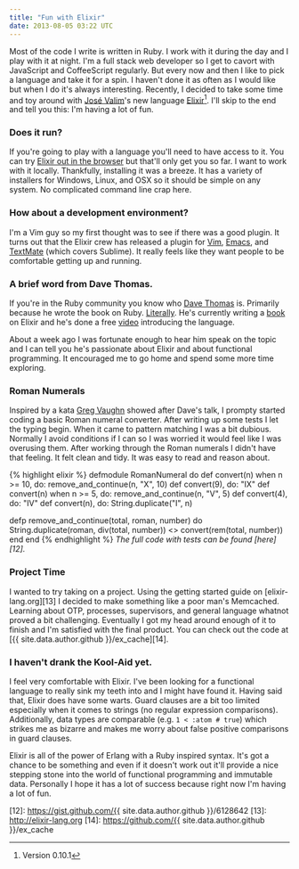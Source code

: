 ```yaml
---
title: "Fun with Elixir"
date: 2013-08-05 03:22 UTC
---
```


Most of the code I write is written in Ruby.
I work with it during the day and I play with it at night.
I'm a full stack web developer so I get to cavort with JavaScript and CoffeeScript regularly.
But every now and then I like to pick a language and take it for a spin.
I haven't done it as often as I would like but when I do it's always interesting.
Recently, I decided to take some time and toy around with [José Valim][1]'s new language [Elixir][2][^1].
I'll skip to the end and tell you this: I'm having a lot of fun.
<!--more-->

### Does it run?

If you're going to play with a language you'll need to have access to it.
You can try [Elixir out in the browser][3] but that'll only get you so far.
I want to work with it locally.
Thankfully, installing it was a breeze.
It has a variety of installers for Windows, Linux, and OSX so it should be simple on any system.
No complicated command line crap here.

### How about a development environment?

I'm a Vim guy so my first thought was to see if there was a good plugin.
It turns out that the Elixir crew has released a plugin for [Vim][4], [Emacs][5], and [TextMate][6] (which covers Sublime).
It really feels like they want people to be comfortable getting up and running.

### A brief word from Dave Thomas.

If you're in the Ruby community you know who [Dave Thomas][7] is.
Primarily because he wrote the book on Ruby.
[Literally][8].
He's currently writing a [book][9] on Elixir and he's done a free [video][10] introducing the language.

About a week ago I was fortunate enough to hear him speak on the topic and I can tell you he's passionate about Elixir and about functional programming.
It encouraged me to go home and spend some more time exploring.

### Roman Numerals

Inspired by a kata [Greg Vaughn][11] showed after Dave's talk, I prompty started coding a basic Roman numeral converter.
After writing up some tests I let the typing begin.
When it came to pattern matching I was a bit dubious.
Normally I avoid conditions if I can so I was worried it would feel like I was overusing them.
After working through the Roman numerals I didn't have that feeling.
It felt clean and tidy.
It was easy to read and reason about.

{% highlight elixir %}
defmodule RomanNumeral do
  def convert(n) when n >= 10, do: remove_and_continue(n, "X", 10)
  def convert(9),              do: "IX"
  def convert(n) when n >= 5,  do: remove_and_continue(n, "V", 5)
  def convert(4),              do: "IV"
  def convert(n),              do: String.duplicate("I", n)

  defp remove_and_continue(total, roman, number) do
    String.duplicate(roman, div(total, number)) <> convert(rem(total, number))
  end
end
{% endhighlight %}
*The full code with tests can be found [here][12].*

### Project Time

I wanted to try taking on a project.
Using the getting started guide on [elixir-lang.org][13] I decided to make something like a poor man's Memcached.
Learning about OTP, processes, supervisors, and general language whatnot proved a bit challenging.
Eventually I got my head around enough of it to finish and I'm satisfied with the final product.
You can check out the code at [{{ site.data.author.github }}/ex_cache][14].

### I haven't drank the Kool-Aid yet.

I feel very comfortable with Elixir.
I've been looking for a functional language to really sink my teeth into and I might have found it.
Having said that, Elixir does have some warts.
Guard clauses are a bit too limited especially when it comes to strings (no regular expression comparisons).
Additionally, data types are comparable (e.g. `1 < :atom # true`) which strikes me as bizarre and makes me worry about false positive comparisons in guard clauses.

Elixir is all of the power of Erlang with a Ruby inspired syntax.
It's got a chance to be something and even if it doesn't work out it'll provide a nice stepping stone into the world of functional programming and immutable data.
Personally I hope it has a lot of success because right now I'm having a lot of fun.

[^1]: Version 0.10.1

[1]: https://github.com/josevalim
[2]: http://elixir-lang.org
[3]: http://tryelixir.org
[4]: https://github.com/elixir-lang/vim-elixir
[5]: https://github.com/elixir-lang/emacs-elixir
[6]: https://github.com/elixir-lang/elixir-tmbundle
[7]: http://en.wikipedia.org/wiki/Dave_Thomas_%28programmer%29
[8]: http://pragprog.com/book/ruby/programming-ruby
[9]: http://pragprog.com/book/elixir/programming-elixir
[10]: http://www.youtube.com/watch?v=a-off4Vznjs
[11]: https://github.com/gvaughn
[12]: https://gist.github.com/{{ site.data.author.github }}/6128642
[13]: http://elixir-lang.org
[14]: https://github.com/{{ site.data.author.github }}/ex_cache
